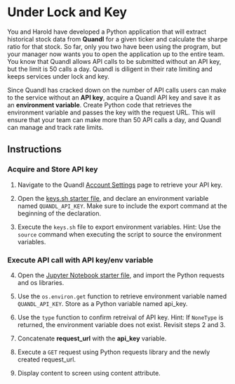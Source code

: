 # Under Lock and Key

You and Harold have developed a Python application that will extract historical stock data from **Quandl** for a given ticker and calculate the sharpe ratio for that stock. So far, only you two have been using the program, but your manager now wants you to open the application up to the entire team. You know that Quandl allows API calls to be submitted without an API key, but the limit is 50 calls a day. Quandl is diligent in their rate limiting and keeps services under lock and key.

Since Quandl has cracked down on the number of API calls users can make to the service without an **API key**, acquire a Quandl API key and save it as an **environment variable**. Create Python code that retrieves the environment variable and passes the key with the request URL. This will ensure that your team can make more than 50 API calls a day, and Quandl can manage and track rate limits.

## Instructions

### Acquire and Store API key

1. Navigate to the Quandl [Account Settings](https://www.quandl.com/account/profile) page to retrieve your API key.

2. Open the [keys.sh starter file](Unsolved/keys.sh), and declare an environment variable named `QUANDL_API_KEY`. Make sure to include the export command at the beginning of the declaration.

3. Execute the `keys.sh` file to export environment variables. Hint: Use the `source` command when executing the script to source the  environment variables.

### Execute API call with API key/env variable

4. Open the [Jupyter Notebook starter file](Unsolved/env_variables.ipynb), and import the Python requests and os libraries.

5. Use the `os.environ.get` function to retrieve environment variable named `QUANDL_API_KEY`. Store as a Python variable named api_key.

6. Use the `type` function to confirm retreival of API key. Hint: If `NoneType` is returned, the environment variable does not exist. Revisit steps 2 and 3.

7. Concatenate **request_url** with the **api_key** variable.

8. Execute a `GET` request using Python requests library and the newly created request_url.

9. Display content to screen using content attribute.
